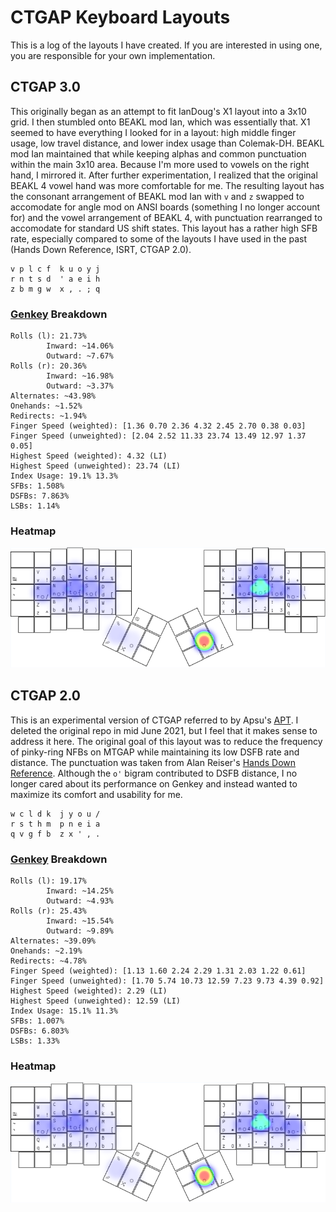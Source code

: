 # CTGAP Keyboard Layouts
This is a log of the layouts I have created. If you are interested in using one, you are responsible for your own implementation.
## CTGAP 3.0
This originally began as an attempt to fit IanDoug's X1 layout into a 3x10 grid. I then stumbled onto BEAKL mod Ian, which was essentially that. X1 seemed to have everything I looked for in a layout: high middle finger usage, low travel distance, and lower index usage than Colemak-DH. BEAKL mod Ian maintained that while keeping alphas and common punctuation within the main 3x10 area. Because I'm more used to vowels on the right hand, I mirrored it. After further experimentation, I realized that the original BEAKL 4 vowel hand was more comfortable for me. The resulting layout has the consonant arrangement of BEAKL mod Ian with `v` and `z` swapped to accomodate for angle mod on ANSI boards (something I no longer account for) and the vowel arrangement of BEAKL 4, with punctuation rearranged to accomodate for standard US shift states. This layout has a rather high SFB rate, especially compared to some of the layouts I have used in the past (Hands Down Reference, ISRT, CTGAP 2.0).
```
v p l c f  k u o y j
r n t s d  ' a e i h
z b m g w  x , . ; q
```
### [Genkey](https://github.com/semilin/genkey) Breakdown
```
Rolls (l): 21.73%
        Inward: ~14.06%
        Outward: ~7.67%
Rolls (r): 20.36%
        Inward: ~16.98%
        Outward: ~3.37%
Alternates: ~43.98%
Onehands: ~1.52%
Redirects: ~1.94%
Finger Speed (weighted): [1.36 0.70 2.36 4.32 2.45 2.70 0.38 0.03]
Finger Speed (unweighted): [2.04 2.52 11.33 23.74 13.49 12.97 1.37 0.05]
Highest Speed (weighted): 4.32 (LI)
Highest Speed (unweighted): 23.74 (LI)
Index Usage: 19.1% 13.3%
SFBs: 1.508%
DSFBs: 7.863%
LSBs: 1.14%
```
### Heatmap
![Heatmap](https://github.com/CTGAP/ctgap-keyboard-layout/blob/main/klanext/ctgap-3.en.ergodox_heatmap.PNG?raw=true)
## CTGAP 2.0
This is an experimental version of CTGAP referred to by Apsu's [APT](https://github.com/Apsu/APT). I deleted the original repo in mid June 2021, but I feel that it makes sense to address it here. The original goal of this layout was to reduce the frequency of pinky-ring NFBs on MTGAP while maintaining its low DSFB rate and distance. The punctuation was taken from Alan Reiser's [Hands Down Reference](https://sites.google.com/alanreiser.com/handsdown#h.s6920vg5spfm). Although the `o'` bigram contributed to DSFB distance, I no longer cared about its performance on Genkey and instead wanted to maximize its comfort and usability for me.
```
w c l d k  j y o u /
r s t h m  p n e i a
q v g f b  z x ' , .
```
### [Genkey](https://github.com/semilin/genkey) Breakdown
```
Rolls (l): 19.17%
        Inward: ~14.25%
        Outward: ~4.93%
Rolls (r): 25.43%
        Inward: ~15.54%
        Outward: ~9.89%
Alternates: ~39.09%
Onehands: ~2.19%
Redirects: ~4.78%
Finger Speed (weighted): [1.13 1.60 2.24 2.29 1.31 2.03 1.22 0.61]
Finger Speed (unweighted): [1.70 5.74 10.73 12.59 7.23 9.73 4.39 0.92]
Highest Speed (weighted): 2.29 (LI)
Highest Speed (unweighted): 12.59 (LI)
Index Usage: 15.1% 11.3%
SFBs: 1.007%
DSFBs: 6.803%
LSBs: 1.33%
```
### Heatmap
![Heatmap](https://github.com/CTGAP/ctgap-keyboard-layout/blob/main/klanext/ctgap-2.en.ergodox_heatmap.PNG?raw=true)
